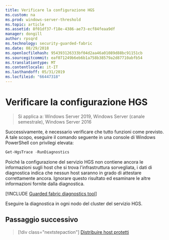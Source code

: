 ```yaml
---
title: Verificare la configurazione HGS
ms.custom: na
ms.prod: windows-server-threshold
ms.topic: article
ms.assetid: 8f01df37-f18e-4386-ae73-ecf84feaa9df
manager: dongill
author: rpsqrd
ms.technology: security-guarded-fabric
ms.date: 08/29/2018
ms.openlocfilehash: 954393126333bf04d2aa46a01089d88bc91151cb
ms.sourcegitcommit: eaf071249b6eb6b1a758b38579a2d87710abfb54
ms.translationtype: MT
ms.contentlocale: it-IT
ms.lasthandoff: 05/31/2019
ms.locfileid: "66447318"
---
```

# <a name="verify-the-hgs-configuration"></a>Verificare la configurazione HGS

>Si applica a: Windows Server 2019, Windows Server (canale semestrale), Windows Server 2016


Successivamente, è necessario verificare che tutto funzioni come previsto. A tale scopo, eseguire il comando seguente in una console di Windows PowerShell con privilegi elevata:

```powershell
Get-HgsTrace -RunDiagnostics
```

Poiché la configurazione del servizio HGS non contiene ancora le informazioni sugli host che si trova l'infrastruttura sorvegliata, i dati di diagnostica indica che nessun host saranno in grado di attestare correttamente ancora. Ignorare questo risultato ed esaminare le altre informazioni fornite dalla diagnostica.

[!INCLUDE [Guarded fabric diagnostics tool](../../../includes/guarded-fabric-diagnostics-tool.md)] 

<!-- When a link is available for an updated troubleshooting guide, add a sentence like the following and create a link to the troubleshooting guide:
If failures did occur, please review the remediation steps provided or see the Troubleshooting Guide.
-->

Eseguire la diagnostica in ogni nodo del cluster del servizio HGS.

## <a name="next-step"></a>Passaggio successivo

> [!div class="nextstepaction"]
> [Distribuire host protetti](guarded-fabric-configure-hgs-with-authorized-hyper-v-hosts.md)

